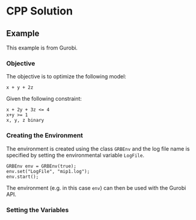# CPP Solution

## Example
This example is from Gurobi.

### Objective
The objective is to optimize the following model:

```text
x + y + 2z
```

Given the following constraint:

```text
x + 2y + 3z <= 4
x+y >= 1
x, y, z binary
```

### Creating the Environment
The environment is created using the class `GRBEnv` and the log file name is specified by setting the environmental variable
`LogFile`.

```text
GRBEnv env = GRBEnv(true);
env.set("LogFile", "mip1.log");
env.start();
```

The environment (e.g. in this case `env`) can then be used with the Gurobi API.

### Setting the Variables

